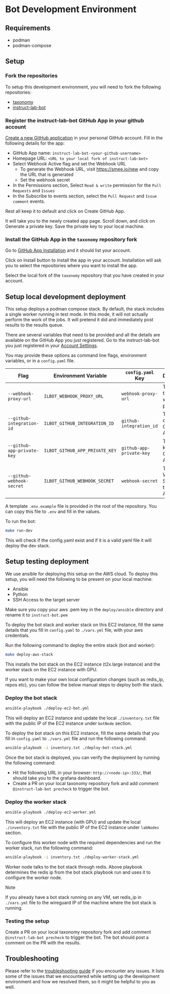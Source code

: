 # Bot Development Environment

## Requirements

- podman
- podman-compose

## Setup

### Fork the repositories

To setup this development environment, you will need to fork the following repositories:

- [taxonomy](https://github.com/instruct-lab/taxonomy)
- [instruct-lab-bot](https://github.com/instruct-lab/instruct-lab-bot)

### Register the instruct-lab-bot GitHub App in your github account

[Create a new GitHub application](https://github.com/settings/apps/new) in your personal GitHub account. Fill in the following details for the app:

- GitHub App name: `instruct-lab-bot-<your-github-username>`
- Homepage URL: `<URL to your local fork of instruct-lab-bot>`
- Select Webhook Active flag and set the Webhook URL
  - To generate the Webhook URL, visit <https://smee.io/new> and copy the URL that is generated
  - Set the webhook secret
- In the Permissions section, Select `Read & write` permission for the `Pull Requests` and `Issues`
- In the Subscribe to events section, select the `Pull Request` and `Issue comment` events.

Rest all keep it to default and click on Create GitHub App.

It will take you to the newly created app page. Scroll down, and click on Generate a private key. Save the private key to your local machine.

### Install the GitHub App in the `taxonomy` repository fork

Go to [GitHub App Installation](https://github.com/settings/apps/instruct-lab-bot-anil/installations) and it should list your account.

Click on Install button to install the app in your account. Installation will ask you to select the repositories where you want to install the app.

Select the local fork of the `taxonomy` repository that you have created in your account.

## Setup local development deployment

This setup deploys a podman compose stack. By default, the stack includes a single worker running in test mode. In this mode, it will not actually perform the work of the jobs. It will pretend it did and immediately post results to the results queue.

There are several variables that need to be provided and all the details are available on the GitHub App you just registered. Go to the instruct-lab-bot you just registered in your [Account Settings](https://github.com/settings/apps).

You may provide these options as command line flags, environment variables, or in a `config.yaml` file.

| Flag | Environment Variable | `config.yaml` Key | Description |
| ---- | -------------------- | ----------------- | ----------- |
| `--webhook-proxy-url` | `ILBOT_WEBHOOK_PROXY_URL` | `webhook-proxy-url` | The URL of the webhook proxy. |
| `--github-integration-id` | `ILBOT_GITHUB_INTEGRATION_ID` | `github-integration_id` | The App ID of the GitHub App. |
| `--github-app-private-key` | `ILBOT_GITHUB_APP_PRIVATE_KEY` | `github-app-private-key` | The private key of the GitHub App. |
| `--github-webhook-secret` | `ILBOT_GITHUB_WEBHOOK_SECRET` | `webhook-secret` | The Webhook Secret of the GitHub App. |

A template `.env.example` file is provided in the root of the repository. You can copy this file to `.env` and fill in the values.

To run the bot:

```bash
make run-dev
```

This will check if the config.yaml exist and if it is a valid yaml file it will deploy the dev stack.

## Setup testing deployment

We use ansible for deploying this setup on the AWS cloud. To deploy this setup, you will need the following to be present on your local machine:

- Ansible
- Python
- SSH Access to the target server

Make sure you copy your aws .pem key in the `deploy/ansible` directory and rename it to `instruct-bot.pem`

To deploy the bot stack and worker stack on this EC2 instance, fill the same details that you fill in `config.yaml` to `./vars.yml` file, with your aws credentials.

Run the following command to deploy the entire stack (bot and worker):

```bash
make deploy-aws-stack
```

This installs the bot stack on the EC2 instance (t2x.large instance) and the worker stack on the EC2 instance with GPU.

If you want to make your own local configuration changes (such as redis_ip, repos etc), you can follow the below manual steps to deploy both the stack.

### Deploy the bot stack

```bash
ansible-playbook ./deploy-ec2-bot.yml
```

This will deploy an EC2 instance and update the local `./inventory.txt` file with the public IP of the EC2 instance under `botNode` section.

To deploy the bot stack on this EC2 instance, fill the same details that you fill in `config.yaml` to `./vars.yml` file and run the following command:

```bash
ansible-playbook -i inventory.txt ./deploy-bot-stack.yml
```

Once the bot stack is deployed, you can verify the deployment by running the following command:

- Hit the following URL in your browser: `http://<node-ip>:333/`, that should take you to the grafana dashboard.
- Create a PR on your local taxonomy repository fork and add comment `@instruct-lab-bot precheck` to trigger the bot.

### Deploy the worker stack

```bash
ansible-playbook ./deploy-ec2-worker.yml
```

This will deploy an EC2 instance (with GPU) and update the local `./inventory.txt` file with the public IP of the EC2 instance under `labNodes` section.

To configure this worker node with the required dependencies and run the worker stack, run the following command:

```bash
ansible-playbook -i inventory.txt ./deploy-worker-stack.yml
```

Worker node talks to the bot stack through redis. Above playbook determines the redis ip from the bot stack playbook run and uses it to configure the worker node.

> [!NOTE]
> If you already have a bot stack running on any VM, set redis_ip in `./vars.yml` file to the wireguard IP of the machine where the bot stack is running.

### Testing the setup

Create a PR on your local taxonomy repository fork and add comment `@instruct-lab-bot precheck` to trigger the bot. The bot should post a comment on the PR with the results.

## Troubleshooting

Please refer to the [troubleshooting guide](troubleshooting.md) if you encounter any issues. It lists some of the issues that we encountered while setting up the development environment and how we resolved them, so it might be helpful to you as well.
